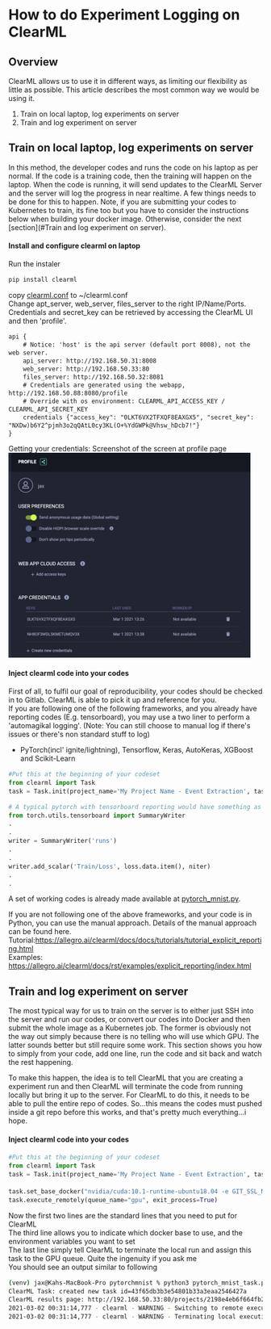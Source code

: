 # How to do Experiment Logging on ClearML

## Overview
ClearML allows us to use it in different ways, as limiting our flexibility as little as possible. This article describes the most common way we would be using it.
1. Train on local laptop, log experiments on server
2. Train and log experiment on server


## Train on local laptop, log experiments on server
In this method, the developer codes and runs the code on his laptop as per normal. If the code is a training code, then the training will happen on the laptop. When the code is running, it will send updates to the ClearML Server and the server will log the progress in near realtime. A few things needs to be done for this to happen. Note, if you are submitting your codes to Kubernetes to train, its fine too but you have to consider the instructions below when building your docker image. Otherwise, consider the next [section](#Train and log experiment on server).

#### Install and configure clearml on laptop
Run the instaler
```bash
pip install clearml
```
copy [clearml.conf](clearml.conf) to ~/clearml.conf<br>
Change apt_server, web_server, files_server to the right IP/Name/Ports.<br> 
Credentials and secret_key can be retrieved by accessing the ClearML UI and then 'profile'.

```
api {
    # Notice: 'host' is the api server (default port 8008), not the web server.
    api_server: http://192.168.50.31:8008
    web_server: http://192.168.50.33:80
    files_server: http://192.168.50.32:8081
    # Credentials are generated using the webapp, http://192.168.50.88:8080/profile
    # Override with os environment: CLEARML_API_ACCESS_KEY / CLEARML_API_SECRET_KEY
    credentials {"access_key": "0LKT6VX2TFXQF8EAXGX5", "secret_key": "NXDw)b6Y2^pjmh3o2qQAtL0cy3KL(O+%YdGWPk@Vhsw_hDcb7!"}
}
```
Getting your credentials: Screenshot of the screen at profile page
<img src="https://github.com/dhmlops/usage-examples/raw/main/clearml/clearml_credentials.png" width="480">

#### Inject clearml code into your codes
First of all, to fulfil our goal of reproducibility, your codes should be checked in to Gitlab. ClearML is able to pick it up and reference for you.<br>
If you are following one of the following frameworks, and you already have reporting codes (E.g. tensorboard), you may use a two liner to perform a 'automagikal logging'. (Note: You can still choose to manual log if there's issues or there's non standard stuff to log)
-  PyTorch(incl' ignite/lightning), Tensorflow, Keras, AutoKeras, XGBoost and Scikit-Learn
```python
#Put this at the beginning of your codeset
from clearml import Task
task = Task.init(project_name='My Project Name - Event Extraction', task_name='My Task Name - Dygie')
```
```python
# A typical pytorch with tensorboard reporting would have something as follows, these will be captured by ClearML automatically
from torch.utils.tensorboard import SummaryWriter
.
.
writer = SummaryWriter('runs')
.
.
writer.add_scalar('Train/Loss', loss.data.item(), niter)
.
.
```
A set of working codes is already made available at [pytorch_mnist.py](pytorch_mnist.py).


If you are not following one of the above frameworks, and your code is in Python, you can use the manual approach.
Details of the manual approach can be found here. <br>
Tutorial:https://allegro.ai/clearml/docs/docs/tutorials/tutorial_explicit_reporting.html <br>
Examples: https://allegro.ai/clearml/docs/rst/examples/explicit_reporting/index.html

## Train and log experiment on server
The most typical way for us to train on the server is to either just SSH into the server and run our codes, or convert our codes into Docker and then submit the whole image as a Kubernetes job. The former is obviously not the way out simply because there is no telling who will use which GPU. The latter sounds better but still require some work. This section shows you how to simply from your code, add one line, run the code and sit back and watch the rest happening.

To make this happen, the idea is to tell ClearML that you are creating a experiment run and then ClearML will terminate the code from running locally but bring it up to the server. For ClearML to do this, it needs to be able to pull the entire repo of codes. So...this means the codes must pushed inside a git repo before this works, and that's pretty much everything...i hope.

#### Inject clearml code into your codes
```python
#Put this at the beginning of your codeset
from clearml import Task
task = Task.init(project_name='My Project Name - Event Extraction', task_name='My Task Name - Dygie')

task.set_base_docker("nvidia/cuda:10.1-runtime-ubuntu18.04 -e GIT_SSL_NO_VERIFY=true")
task.execute_remotely(queue_name="gpu", exit_process=True)
```
Now the first two lines are the standard lines that you need to put for ClearML<br>
The third line allows you to indicate which docker base to use, and the environment variables you want to set<br>
The last line simply tell ClearML to terminate the local run and assign this task to the GPU queue. Quite the ingenuity if you ask me<br>
You should see an output similar to following
```bash
(venv) jax@Kahs-MacBook-Pro pytorchmnist % python3 pytorch_mnist_task.py
ClearML Task: created new task id=43f65db3b3e54801b33a3eaa2546427a
ClearML results page: http://192.168.50.33:80/projects/2198e4eb6f664fb29e35e2bb249796ed/experiments/43f65db3b3e54801b33a3eaa2546427a/output/log
2021-03-02 00:31:14,777 - clearml - WARNING - Switching to remote execution, output log page http://192.168.50.33:80/projects/2198e4eb6f664fb29e35e2bb249796ed/experiments/43f65db3b3e54801b33a3eaa2546427a/output/log
2021-03-02 00:31:14,777 - clearml - WARNING - Terminating local execution process
```


